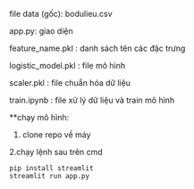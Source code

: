 file data (gốc): bodulieu.csv	

app.py: giao diện

feature_name.pkl : danh sách tên các đặc trưng

logistic_model.pkl : file mô hình

scaler.pkl : file chuẩn hóa dữ liệu

train.ipynb : file xử lý dữ liệu và train mô hình

**chạy mô hình:

  1. clone repo về máy

  2.chạy lệnh sau trên cmd
  
    pip install streamlit
    streamlit run app.py
